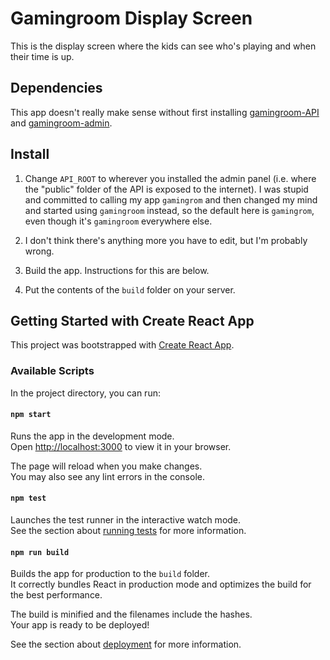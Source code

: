 # Gamingroom Display Screen

This is the display screen where the kids can see who's playing and when their time is up.

## Dependencies

This app doesn't really make sense without first installing [gamingroom-API](https://github.com/Ornendil/gamingroom-API) and [gamingroom-admin](https://github.com/Ornendil/gamingroom-admin).

## Install

1. Change `API_ROOT` to wherever you installed the admin panel (i.e. where the "public" folder of the API is exposed to the internet). I was stupid and committed to calling my app `gamingrom` and then changed my mind and started using `gamingroom` instead, so the default here is `gamingrom`, even though it's `gamingroom` everywhere else.

2. I don't think there's anything more you have to edit, but I'm probably wrong.

3. Build the app. Instructions for this are below.

4. Put the contents of the `build` folder on your server.

## Getting Started with Create React App

This project was bootstrapped with [Create React App](https://github.com/facebook/create-react-app).

### Available Scripts

In the project directory, you can run:

#### `npm start`

Runs the app in the development mode.\
Open [http://localhost:3000](http://localhost:3000) to view it in your browser.

The page will reload when you make changes.\
You may also see any lint errors in the console.

#### `npm test`

Launches the test runner in the interactive watch mode.\
See the section about [running tests](https://facebook.github.io/create-react-app/docs/running-tests) for more information.

#### `npm run build`

Builds the app for production to the `build` folder.\
It correctly bundles React in production mode and optimizes the build for the best performance.

The build is minified and the filenames include the hashes.\
Your app is ready to be deployed!

See the section about [deployment](https://facebook.github.io/create-react-app/docs/deployment) for more information.
